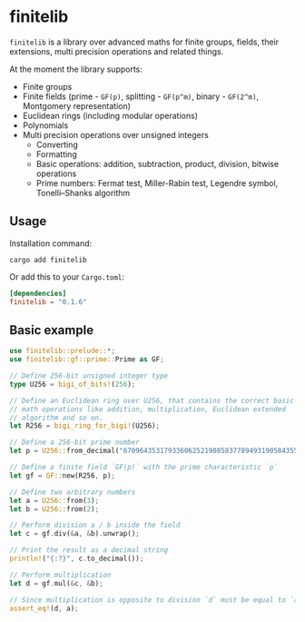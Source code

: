 # finitelib

`finitelib` is a library over advanced maths for finite groups, fields,
their extensions, multi precision operations and related things.

At the moment the library supports:
* Finite groups
* Finite fields (prime - `GF(p)`, splitting - `GF(p^m)`, binary - `GF(2^m)`, Montgomery representation)
* Euclidean rings (including modular operations)
* Polynomials
* Multi precision operations over unsigned integers
    * Converting
    * Formatting
    * Basic operations: addition, subtraction, product, division, bitwise operations
    * Prime numbers: Fermat test, Miller-Rabin test, Legendre symbol, Tonelli–Shanks algorithm

## Usage

Installation command:

```ignore
cargo add finitelib
```

Or add this to your `Cargo.toml`:

```toml
[dependencies]
finitelib = "0.1.6"
```

## Basic example

```rust
use finitelib::prelude::*;
use finitelib::gf::prime::Prime as GF;

// Define 256-bit unsigned integer type
type U256 = bigi_of_bits!(256);

// Define an Euclidean ring over U256, that contains the correct basic
// math operations like addition, multiplication, Euclidean extended
// algorithm and so on.
let R256 = bigi_ring_for_bigi!(U256);

// Define a 256-bit prime number
let p = U256::from_decimal("67096435317933606252190858377894931905843553631817376158639971807689379094463");

// Define a finite field `GF(p)` with the prime characteristic `p`
let gf = GF::new(R256, p);

// Define two arbitrary numbers
let a = U256::from(3);
let b = U256::from(2);

// Perform division a / b inside the field
let c = gf.div(&a, &b).unwrap();

// Print the result as a decimal string
println!("{:?}", c.to_decimal());

// Perform multiplication
let d = gf.mul(&c, &b);

// Since multiplication is opposite to division `d` must be equal to `a`
assert_eq!(d, a);
```
